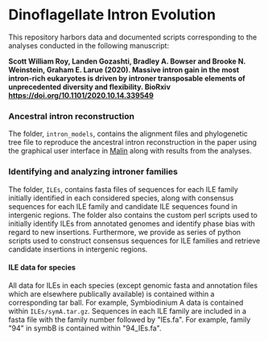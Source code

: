 # Dinoflagellate Intron Evolution

This repository harbors data and documented scripts corresponding to the analyses conducted in the following manuscript:


**Scott William Roy, Landen Gozashti, Bradley A. Bowser and Brooke N. Weinstein, Graham E. Larue (2020). Massive intron gain in the most intron-rich eukaryotes is driven by introner transposable elements of unprecedented diversity and flexibility. BioRxiv https://doi.org/10.1101/2020.10.14.339549**


### Ancestral intron reconstruction

The folder, `intron_models`, contains the alignment files and phylogenetic tree file to reproduce the ancestral intron reconstruction in the paper using the graphical user interface in [Malin](http://www.iro.umontreal.ca/~csuros/introns/malin/) along with results from the analyses.


### Identifying and analyzing introner families

The folder, `ILEs`, contains fasta files of sequences for each ILE family initially identified in each considered species, along with consensus sequences for each ILE family and candidate ILE sequences found in intergenic regions. The folder also contains the custom perl scripts used to initially identify ILEs from annotated genomes and identify phase bias with regard to new insertions. Furthermore, we provide as series of python scripts used to construct consensus sequences for ILE families and retrieve candidate insertions in intergenic regions. 

#### ILE data for species

All data for ILEs in each species (except genomic fasta and annotation files which are elsewhere publically available) is contained within a corresponding tar ball. For example, Symbiodinium A data is contained within `ILEs/symA.tar.gz`. Sequences in each ILE family are included in a fasta file with the family number followed by "IEs.fa". For example, family "94" in symbB is contained within "94_IEs.fa".
